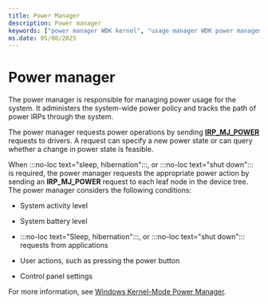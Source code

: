 ```yaml
---
title: Power Manager
description: Power manager
keywords: ["power manager WDK kernel", "usage manager WDK power management", "power IRPs WDK kernel , power manager", "system-wide power policy WDK kernel", "power policy WDK kernel", "sleep power management WDK kernel", "hibernation power management WDK kernel", "shutdown power management WDK kernel"]
ms.date: 05/08/2025
---
```


# Power manager

The power manager is responsible for managing power usage for the system. It administers the system-wide power policy and tracks the path of power IRPs through the system.

The power manager requests power operations by sending [**IRP_MJ_POWER**](./irp-mj-power.md) requests to drivers. A request can specify a new power state or can query whether a change in power state is feasible.

When :::no-loc text="sleep, hibernation":::, or :::no-loc text="shut down"::: is required, the power manager requests the appropriate power action by sending an **IRP_MJ_POWER** request to each leaf node in the device tree. The power manager considers the following conditions:

- System activity level

- System battery level

- :::no-loc text="Sleep, hibernation":::, or :::no-loc text="shut down"::: requests from applications

- User actions, such as pressing the power button

- Control panel settings

For more information, see [Windows Kernel-Mode Power Manager](windows-kernel-mode-power-manager.md).
